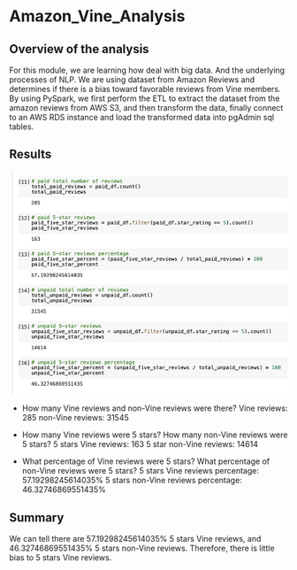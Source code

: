 # Amazon_Vine_Analysis
## Overview of the analysis
For this module, we are learning how deal with big data. And the underlying processes of NLP.
We are using dataset from Amazon Reviews and determines if there is a bias toward favorable reviews from Vine members.
By using PySpark, we first perform the ETL to extract the dataset from the amazon reviews from AWS S3, and then transform the data, finally connect to an AWS RDS instance and load the transformed data into pgAdmin sql tables.

## Results

![1](Resources/1.png)
- How many Vine reviews and non-Vine reviews were there?
  Vine reviews: 285
  non-Vine reviews: 31545

- How many Vine reviews were 5 stars? How many non-Vine reviews were 5 stars?
 5 stars Vine reviews: 163
 5 star non-Vine reviews: 14614

- What percentage of Vine reviews were 5 stars? What percentage of non-Vine reviews were 5 stars?
  5 stars Vine reviews percentage: 57.19298245614035%
  5 stars non-Vine reviews percentage: 46.32746869551435%

## Summary


We can tell there are 57.19298245614035% 5 stars Vine reviews, and 46.32746869551435% 5 stars non-Vine reviews.
Therefore, there is little bias to 5 stars Vine reviews.
